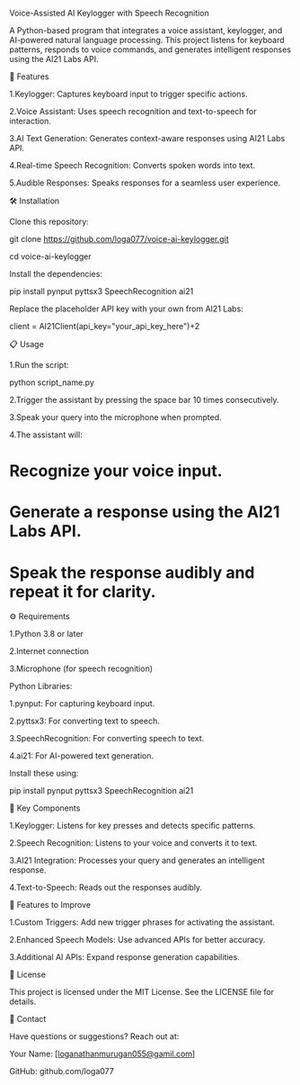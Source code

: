Voice-Assisted AI Keylogger with Speech Recognition

A Python-based program that integrates a voice assistant, keylogger, and AI-powered natural language processing. This project listens for keyboard patterns, responds to voice commands, and generates intelligent responses using the AI21 Labs API.


🚀 Features

1.Keylogger: Captures keyboard input to trigger specific actions.

2.Voice Assistant: Uses speech recognition and text-to-speech for interaction.

3.AI Text Generation: Generates context-aware responses using AI21 Labs API.

4.Real-time Speech Recognition: Converts spoken words into text.

5.Audible Responses: Speaks responses for a seamless user experience.



🛠️ Installation

Clone this repository:

git clone  https://github.com/loga077/voice-ai-keylogger.git

cd voice-ai-keylogger


 
Install the dependencies:

pip install pynput pyttsx3 SpeechRecognition ai21

Replace the placeholder API key with your own from AI21 Labs:

client = AI21Client(api_key="your_api_key_here")+2



📋 Usage

1.Run the script:

python script_name.py

2.Trigger the assistant by pressing the space bar 10 times consecutively.

3.Speak your query into the microphone when prompted.

4.The assistant will:

  # Recognize your voice input.
  
  # Generate a response using the AI21 Labs API.
  
  # Speak the response audibly and repeat it for clarity.

  

  ⚙️ Requirements

1.Python 3.8 or later

2.Internet connection

3.Microphone (for speech recognition)



Python Libraries:

1.pynput: For capturing keyboard input.

2.pyttsx3: For converting text to speech.

3.SpeechRecognition: For converting speech to text.

4.ai21: For AI-powered text generation.




Install these using:

pip install pynput pyttsx3 SpeechRecognition ai21




🔧 Key Components

1.Keylogger: Listens for key presses and detects specific patterns.

2.Speech Recognition: Listens to your voice and converts it to text.

3.AI21 Integration: Processes your query and generates an intelligent response.

4.Text-to-Speech: Reads out the responses audibly.



🌟 Features to Improve

1.Custom Triggers: Add new trigger phrases for activating the assistant.

2.Enhanced Speech Models: Use advanced APIs for better accuracy.

3.Additional AI APIs: Expand response generation capabilities.



📝 License

This project is licensed under the MIT License. See the LICENSE file for details.



📧 Contact

Have questions or suggestions? Reach out at:

Your Name: [loganathanmurugan055@gamil.com]

GitHub: github.com/loga077

